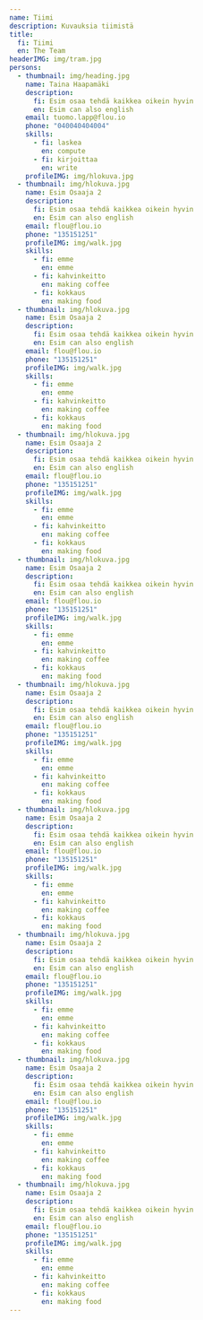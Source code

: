 ```yaml
---
name: Tiimi
description: Kuvauksia tiimistä
title:
  fi: Tiimi
  en: The Team
headerIMG: img/tram.jpg
persons:
  - thumbnail: img/heading.jpg
    name: Taina Haapamäki
    description:
      fi: Esim osaa tehdä kaikkea oikein hyvin
      en: Esim can also english
    email: tuomo.lapp@flou.io
    phone: "040040404004"
    skills:
      - fi: laskea
        en: compute
      - fi: kirjoittaa
        en: write
    profileIMG: img/hlokuva.jpg
  - thumbnail: img/hlokuva.jpg
    name: Esim Osaaja 2
    description:
      fi: Esim osaa tehdä kaikkea oikein hyvin
      en: Esim can also english
    email: flou@flou.io
    phone: "135151251"
    profileIMG: img/walk.jpg
    skills:
      - fi: emme
        en: emme
      - fi: kahvinkeitto
        en: making coffee
      - fi: kokkaus
        en: making food
  - thumbnail: img/hlokuva.jpg
    name: Esim Osaaja 2
    description:
      fi: Esim osaa tehdä kaikkea oikein hyvin
      en: Esim can also english
    email: flou@flou.io
    phone: "135151251"
    profileIMG: img/walk.jpg
    skills:
      - fi: emme
        en: emme
      - fi: kahvinkeitto
        en: making coffee
      - fi: kokkaus
        en: making food
  - thumbnail: img/hlokuva.jpg
    name: Esim Osaaja 2
    description:
      fi: Esim osaa tehdä kaikkea oikein hyvin
      en: Esim can also english
    email: flou@flou.io
    phone: "135151251"
    profileIMG: img/walk.jpg
    skills:
      - fi: emme
        en: emme
      - fi: kahvinkeitto
        en: making coffee
      - fi: kokkaus
        en: making food
  - thumbnail: img/hlokuva.jpg
    name: Esim Osaaja 2
    description:
      fi: Esim osaa tehdä kaikkea oikein hyvin
      en: Esim can also english
    email: flou@flou.io
    phone: "135151251"
    profileIMG: img/walk.jpg
    skills:
      - fi: emme
        en: emme
      - fi: kahvinkeitto
        en: making coffee
      - fi: kokkaus
        en: making food
  - thumbnail: img/hlokuva.jpg
    name: Esim Osaaja 2
    description:
      fi: Esim osaa tehdä kaikkea oikein hyvin
      en: Esim can also english
    email: flou@flou.io
    phone: "135151251"
    profileIMG: img/walk.jpg
    skills:
      - fi: emme
        en: emme
      - fi: kahvinkeitto
        en: making coffee
      - fi: kokkaus
        en: making food
  - thumbnail: img/hlokuva.jpg
    name: Esim Osaaja 2
    description:
      fi: Esim osaa tehdä kaikkea oikein hyvin
      en: Esim can also english
    email: flou@flou.io
    phone: "135151251"
    profileIMG: img/walk.jpg
    skills:
      - fi: emme
        en: emme
      - fi: kahvinkeitto
        en: making coffee
      - fi: kokkaus
        en: making food
  - thumbnail: img/hlokuva.jpg
    name: Esim Osaaja 2
    description:
      fi: Esim osaa tehdä kaikkea oikein hyvin
      en: Esim can also english
    email: flou@flou.io
    phone: "135151251"
    profileIMG: img/walk.jpg
    skills:
      - fi: emme
        en: emme
      - fi: kahvinkeitto
        en: making coffee
      - fi: kokkaus
        en: making food
  - thumbnail: img/hlokuva.jpg
    name: Esim Osaaja 2
    description:
      fi: Esim osaa tehdä kaikkea oikein hyvin
      en: Esim can also english
    email: flou@flou.io
    phone: "135151251"
    profileIMG: img/walk.jpg
    skills:
      - fi: emme
        en: emme
      - fi: kahvinkeitto
        en: making coffee
      - fi: kokkaus
        en: making food
  - thumbnail: img/hlokuva.jpg
    name: Esim Osaaja 2
    description:
      fi: Esim osaa tehdä kaikkea oikein hyvin
      en: Esim can also english
    email: flou@flou.io
    phone: "135151251"
    profileIMG: img/walk.jpg
    skills:
      - fi: emme
        en: emme
      - fi: kahvinkeitto
        en: making coffee
      - fi: kokkaus
        en: making food
---
```

